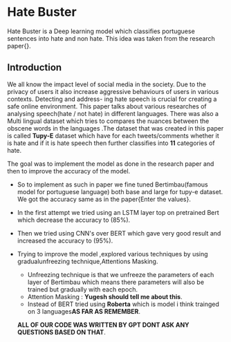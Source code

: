 # Hate Buster
Hate Buster is a Deep learning model which classifies portuguese sentences into hate and non hate.
This idea was taken from the research paper{}.
## Introduction 
We all know the impact level of social media in the society. Due to the privacy of users it
also increase aggressive behaviours of users in various contexts. Detecting and address-
ing hate speech is crucial for creating a safe online environment. This paper talks about
various researches of analysing speech(hate / not hate) in different languages. There was
also a Multi lingual dataset which tries to compares the nuances between the obscene
words in the languages .The dataset that was created in this paper is called **Tupy-E** dataset which have for each
tweets/comments whether it is hate and if it is hate speech then further classifies into **11** categories of hate.

The goal was to implement the model as done in the research paper and 
then to improve the accuracy of the model.
* So to implement as such in paper we fine tuned Bertimbau(famous model for portuguese language) both base and large for  tupy-e dataset.
We got the accuracy same as in the paper{Enter the values}.
* In the first attempt we tried using an LSTM layer top on pretrained Bert which decrease the accuracy to (85%).
* Then we tried using CNN's over BERT which gave very good result and increased the accuracy to (95%).
* Trying to improve the model ,explored various techniques by using gradualunfreezing technique,Attentions Masking.
  * Unfreezing technique is that we unfreeze the parameters of each layer of Bertimbau which means there parameters will also be trained but gradually with each epoch.
  * Attention Masking : **Yugesh should tell me about this**.
  * Instead of BERT tried using **Roberta** which is model i think trainged on 3 languages**AS FAR AS REMEMBER**.
  
  **ALL OF OUR CODE WAS WRITTEN BY GPT DONT ASK ANY QUESTIONS BASED ON THAT**.

